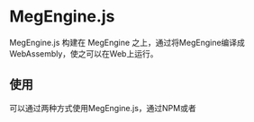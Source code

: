 # MegEngine.js

MegEngine.js 构建在 MegEngine 之上，通过将MegEngine编译成WebAssembly，使之可以在Web上运行。

## 使用

可以通过两种方式使用MegEngine.js，通过NPM或者<script>标签。

### 通过NPM

使用·npm·或者·yarn·安装megengine.js即可使用，更多用例参考examples文件夹。

### 通过 <script> 标签

通过在html文件中直接包含megengine.js来使用，如下：

```html

<script src="https://cdn.jsdelivr.net/npm/megenginejs"></script>

<script>
  // some code
</script>

```

## 开发

首先安装MegEngine中的说明配置好系统环境，然后执行以下操作：

```bash 
cd megenginejs
# 安装依赖
yarn
# 编译wasm
bash ./scripts/build-wasm.sh
# 编译megengine.js
yarn build
```

## 测试

编译megengine.js完成之后，执行 `yarn test`进行测试。

